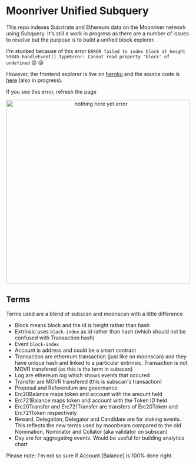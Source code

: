 # Moonriver Unified Subquery

This repo indexes Substrate and Ethereum data on the Moonriver network using Subquery. It's still a work in progress as there are a number of issues to resolve but the purpose is to build a unified block explorer.

I'm stucked because of this error `ERROR failed to index block at height 59845 handleEvent() TypeError: Cannot read property 'block' of undefined` 😞 😢

However, the frontend explorer is live on [heroku](https://moonriver-explorer.herokuapp.com/) and the source code is [here](https://github.com/bizzyvinci/moonriver-explorer) (also in progress).

If you see this error, refresh the page

<img src='https://i.stack.imgur.com/ZDBwR.png' alt='nothing here yet error' width='500px' style='text-align: center;' />


## Terms
Terms used are a blend of subscan and moonscan with a little difference
* Block means block and the id is height rather than hash
* Extrinsic uses `block-index` as id rather than hash (which should not be confused with Transaction hash)
* Event `block-index`
* Account is address and could be a smart contract
* Transaction are ethereum transaction (just like on moonscan) and they have unique hash and linked to a particular extrinsic. Transaction is not MOVR transfered (as this is the term in subscan)
* Log are ethereum log which shows events that occured
* Transfer are MOVR transfered (this is subscan's transaction)
* Proposal and Referendum are governance
* Erc20Balance maps token and account with the amount held
* Erc721Balance maps token and account with the Token ID held
* Erc20Transfer and Erc721Transfer are transfers of Erc20Token and Erc721Token respectively
* Reward, Delegation, Delegator and Candidate are for staking events. This reflects the new terms used by moonbeam compared to the old Nomination, Nominator and Collator (aka validator on subscan)
* Day are for aggregating events. Would be useful for building analytics chart

Please note: I'm not so sure if Account.[Balance] is 100% done right.
